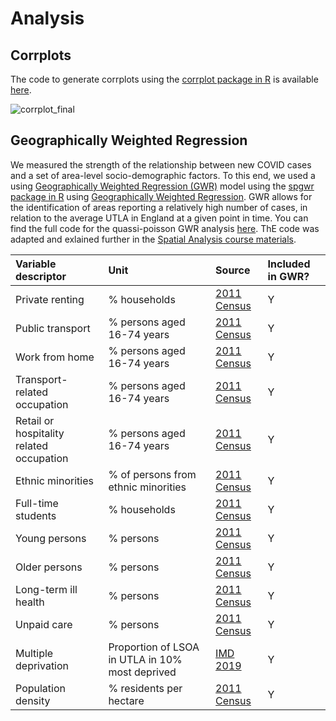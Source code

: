 # Analysis

## Corrplots

The code to generate corrplots using the [corrplot package in R](https://cran.r-project.org/web/packages/corrplot/vignettes/corrplot-intro.html) is available [here](https://github.com/fcorowe/covid19_hi/blob/main/analysis/gwr.rmd).

![corrplot_final](https://user-images.githubusercontent.com/57355504/101774269-c6abc600-3ae5-11eb-9fda-07eff5288653.jpg)

## Geographically Weighted Regression

We measured the strength of the relationship between new COVID cases and a set of area-level socio-demographic factors. To this end, we used a using [Geographically Weighted Regression (GWR)](https://rss.onlinelibrary.wiley.com/doi/abs/10.1111/1467-9884.00145) model using the [spgwr package in R](https://cran.r-project.org/web/packages/spgwr/index.html) using [Geographically Weighted Regression](https://rss.onlinelibrary.wiley.com/doi/abs/10.1111/1467-9884.00145). GWR allows for the identification of areas reporting a relatively high number of cases, in relation to the average UTLA in England at a given point in time. You can find the full code for the quassi-poisson GWR analysis [here](https://github.com/fcorowe/covid19_hi/blob/main/analysis/gwr.rmd). ThE code was adapted and exlained further in the [Spatial Analysis course materials](https://gdsl-ul.github.io/san/geographically-weighted-regression.html). 

Variable  descriptor   | Unit                  | Source               | Included in GWR? |
:---------------------- | :--------------------- | :--------------------  | :-------------------- |
Private renting        | % households          | [2011 Census](https://www.nomisweb.co.uk/census/2011)| Y
Public transport       | % persons aged 16-74 years | [2011 Census](https://www.nomisweb.co.uk/census/2011)| Y
Work from home | % persons aged 16-74 years | [2011 Census](https://www.nomisweb.co.uk/census/2011)| Y
Transport-related occupation | % persons aged 16-74 years | [2011 Census](https://www.nomisweb.co.uk/census/2011)| Y
Retail or hospitality related occupation | % persons aged 16-74 years | [2011 Census](https://www.nomisweb.co.uk/census/2011)| Y
Ethnic minorities      | % of persons from ethnic minorities | [2011 Census](https://www.nomisweb.co.uk/census/2011)| Y
Full-time students     | % households          | [2011 Census](https://www.nomisweb.co.uk/census/2011)| Y
Young persons          | % persons             | [2011 Census](https://www.nomisweb.co.uk/census/2011)| Y
Older persons          | % persons             | [2011 Census](https://www.nomisweb.co.uk/census/2011)| Y
Long-term ill health   | % persons             | [2011 Census](https://www.nomisweb.co.uk/census/2011)| Y
Unpaid care            | % persons             | [2011 Census](https://www.nomisweb.co.uk/census/2011)| Y
Multiple deprivation   | Proportion of LSOA in UTLA in 10% most deprived | [IMD 2019](https://www.gov.uk/government/statistics/english-indices-of-deprivation-2019)| Y
Population density | % residents per hectare | [2011 Census](https://www.nomisweb.co.uk/census/2011)| Y

